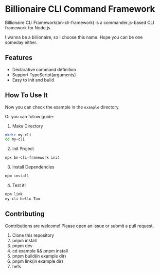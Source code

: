 # Billionaire CLI Command Framework

Billionaire CLI Framework(bn-cli-framework) is a commander.js-based CLI framework for Node.js.

I wanna be a billionaire, so I choose this name. Hope you can be one someday either.

## Features

- Declarative command definition
- Support TypeScript(arguments)
- Easy to init and build

## How To Use It

Now you can check the example in the `example` directory.

Or you can follow guide:

1. Make Directory
```bash
mkdir my-cli
cd my-cli
```

2. Init Project
```bash
npx bn-cli-framework init
```

3. Install Dependencies
```bash
npm install
```

4. Test it!
```bash
npm link
my-cli hello Tom
```

## Contributing

Contributions are welcome! Please open an issue or submit a pull request.

1. Clone this repository
2. pnpm install
3. pnpm dev
4. cd example && pnpm install
5. pnpm build(in example dir)
6. pnpm link(in example dir)
7. hefs <command>

